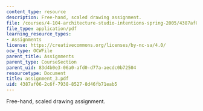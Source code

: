 ```yaml
---
content_type: resource
description: Free-hand, scaled drawing assignment.
file: /courses/4-104-architecture-studio-intentions-spring-2005/4387af062c6f793885278d46fb71eab5_assignment_3.pdf
file_type: application/pdf
learning_resource_types:
- Assignments
license: https://creativecommons.org/licenses/by-nc-sa/4.0/
ocw_type: OCWFile
parent_title: Assignments
parent_type: CourseSection
parent_uid: 83d4b0e3-06a0-afd0-d77a-aecdc0b72504
resourcetype: Document
title: assignment_3.pdf
uid: 4387af06-2c6f-7938-8527-8d46fb71eab5
---
```

Free-hand, scaled drawing assignment.